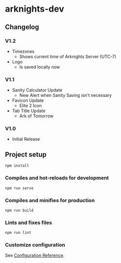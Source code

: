 # arknights-dev

## Changelog

### V1.2
- Timezones
  - Shows current time of Arknights Server (UTC-7)
- Logo
  - Is saved locally now

### V1.1
- Sanity Calculator Update
  - New Alert when Sanity Saving isn't necessary
- Favicon Update
  - Elite 2 Icon
- Tab Title Update
  - Ark of Tomorrow

### V1.0
- Initial Release

## Project setup
```
npm install
```

### Compiles and hot-reloads for development
```
npm run serve
```

### Compiles and minifies for production
```
npm run build
```

### Lints and fixes files
```
npm run lint
```

### Customize configuration
See [Configuration Reference](https://cli.vuejs.org/config/).
